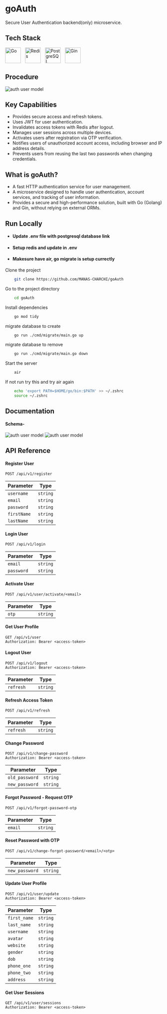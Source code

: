 # goAuth

Secure User Authentication backend(only) microservice.

## Tech Stack

<p align="left">
    <img src="https://raw.githubusercontent.com/devicons/devicon/master/icons/go/go-original.svg" alt="Go" width="50" height="50" style="margin-right: 10px;" />
    <img src="https://raw.githubusercontent.com/devicons/devicon/master/icons/redis/redis-original.svg" alt="Redis" width="50" height="50" style="margin-right: 10px;" />
    <img src="https://raw.githubusercontent.com/devicons/devicon/master/icons/postgresql/postgresql-original.svg" alt="PostgreSQL" width="50" height="50" style="margin-right: 10px;" />
    <img src="https://raw.githubusercontent.com/gin-gonic/logo/master/color.svg" alt="Gin" width="50" height="50" />
</p>

## Procedure

![auth user model](assets/prodedure.png)

## Key Capabilities

- Provides secure access and refresh tokens.
- Uses JWT for user authentication.
- Invalidates access tokens with Redis after logout.
- Manages user sessions across multiple devices.
- Activates users after registration via OTP verification.
- Notifies users of unauthorized account access, including browser and IP address details.
- Prevents users from reusing the last two passwords when changing credentials.

## What is goAuth?

- A fast HTTP authentication service for user management.
- A microservice designed to handle user authentication, account services, and tracking of user information.
- Provides a secure and high-performance solution, built with Go (Golang) and Gin, without relying on external ORMs.

## Run Locally

- #### Update .env file with postgresql database link
- #### Setup redis and update in .env
- #### Makesure have air, go migrate is setup currectly

Clone the project

```bash
    git clone https://github.com/MANAS-CHARCHI/goAuth
```

Go to the project directory

```bash
    cd goAuth
```

Install dependencies

```bash
    go mod tidy
```

migrate database to create

```bash
    go run ./cmd/migrate/main.go up
```

migrate database to remove

```bash
    go run ./cmd/migrate/main.go down
```

Start the server

```bash
    air
```

If not run try this and try air again

```bash
    echo 'export PATH=$HOME/go/bin:$PATH' >> ~/.zshrc
    source ~/.zshrc
```

## Documentation

#### Schema-

![auth user model](assets/user_model.png)
![auth user model](assets/other_models.png)

## API Reference

#### Register User

```http
POST /api/v1/register
```

| Parameter   | Type     |
| ----------- | -------- |
| `username`  | `string` |
| `email`     | `string` |
| `password`  | `string` |
| `firstName` | `string` |
| `lastName`  | `string` |

#### Login User

```http
POST /api/v1/login
```

| Parameter  | Type     |
| ---------- | -------- |
| `email`    | `string` |
| `password` | `string` |

#### Activate User

```http
POST /api/v1/user/activate/<email>
```

| Parameter | Type     |
| --------- | -------- |
| `otp`     | `string` |

#### Get User Profile

```http
GET /api/v1/user
Authorization: Bearer <access-token>
```

#### Logout User

```http
POST /api/v1/logout
Authorization: Bearer <access-token>
```

| Parameter | Type     |
| --------- | -------- |
| `refresh` | `string` |

#### Refresh Access Token

```http
POST /api/v1/refresh
```

| Parameter | Type     |
| --------- | -------- |
| `refresh` | `string` |

#### Change Password

```http
POST /api/v1/change-password
Authorization: Bearer <access-token>
```

| Parameter      | Type     |
| -------------- | -------- |
| `old_password` | `string` |
| `new_password` | `string` |

#### Forgot Password - Request OTP

```http
POST /api/v1/forgot-password-otp
```

| Parameter | Type     |
| --------- | -------- |
| `email`   | `string` |

#### Reset Password with OTP

```http
POST /api/v1/change-forgot-password/<email>/<otp>
```

| Parameter      | Type     |
| -------------- | -------- |
| `new_password` | `string` |

#### Update User Profile

```http
POST /api/v1/user/update
Authorization: Bearer <access-token>
```

| Parameter    | Type     |
| ------------ | -------- |
| `first_name` | `string` |
| `last_name`  | `string` |
| `username`   | `string` |
| `avatar`     | `string` |
| `website`    | `string` |
| `gender`     | `string` |
| `dob`        | `string` |
| `phone_one`  | `string` |
| `phone_two`  | `string` |
| `address`    | `string` |

#### Get User Sessions

```http
GET /api/v1/user/sessions
Authorization: Bearer <access-token>
```
